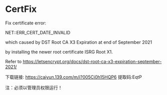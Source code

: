 # CertFix
Fix certificate error:

  NET::ERR_CERT_DATE_INVALID
  
which caused by DST Root CA X3 Expiration at end of September 2021 

by installing the newer root certificate ISRG Root X1.

Refer to https://letsencrypt.org/docs/dst-root-ca-x3-expiration-september-2021/

下载链接: https://caiyun.139.com/m/i?005Ci0h15HQP6  提取码:EqtP

注：必须以管理员权限运行！

